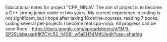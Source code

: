 Educational notes for project "CPP_NINJA"
The aim of project is to become a C++ strong junior coder in two years. My current experience in coding is not significant, but I hope after taking 18 online-courses, reading 7 books, coding several pet-projects I become real cpp-ninja.
All progress can be seen there - https://docs.google.com/spreadsheets/d/1MTt-SP3SUsbasxph1lfZCVc52_h4S8i_w5aEH54MtIU/edit?usp=sharing
